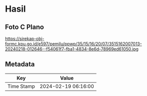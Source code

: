 # Hasil

## Foto C Plano

https://sirekap-obj-formc.kpu.go.id/e597/pemilu/ppwp/35/15/16/20/07/3515162007013-20240218-012646--f54061f7-fba1-4834-8e6d-78969ed61050.jpg


## Metadata

| Key        | Value               |
| ---------- | ------------------- |
| Time Stamp | 2024-02-19 06:16:00 |



